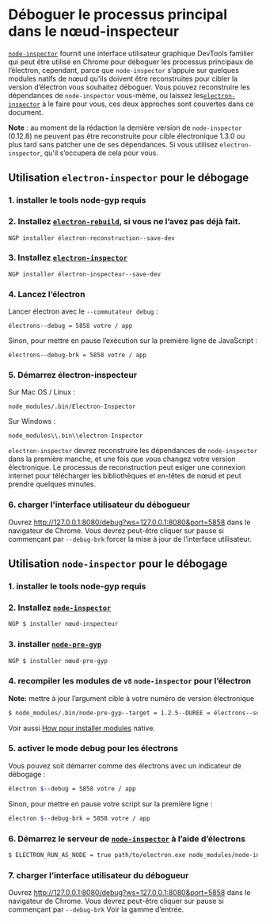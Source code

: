 # Déboguer le processus principal dans le nœud-inspecteur

[`node-inspector`](https://github.com/node-inspector/node-inspector) fournit une interface utilisateur graphique DevTools familier qui peut être utilisé en Chrome pour déboguer les processus principaux de l’électron, cependant, parce que `node-inspector` s’appuie sur quelques modules natifs de nœud qu’ils doivent être reconstruites pour cibler la version d’électron vous souhaitez déboguer. Vous pouvez reconstruire les dépendances de `node-inspector` vous-même, ou laissez les[`electron-inspector`](https://github.com/enlight/electron-inspector) à le faire pour vous, ces deux approches sont couvertes dans ce document.

**Note** : au moment de la rédaction la dernière version de `node-inspector` (0.12.8) ne peuvent pas être reconstruite pour cible électronique 1.3.0 ou plus tard sans patcher une de ses dépendances. Si vous utilisez `electron-inspector`, qu'il s’occupera de cela pour vous.

## Utilisation `electron-inspector` pour le débogage

### 1. installer le tools</a> node-gyp requis</h3> 

### 2. Installez [`electron-rebuild`](https://github.com/electron/electron-rebuild), si vous ne l’avez pas déjà fait.

```shell
NGP installer électron-reconstruction--save-dev
```

### 3. Installez [`electron-inspector`](https://github.com/enlight/electron-inspector)

```shell
NGP installer électron-inspecteur--save-dev
```

### 4. Lancez l’électron

Lancer électron avec le `--commutateur debug` :

```shell
électrons--debug = 5858 votre / app
```

Sinon, pour mettre en pause l’exécution sur la première ligne de JavaScript :

```shell
électrons--debug-brk = 5858 votre / app
```

### 5. Démarrez électron-inspecteur

Sur Mac OS / Linux :

```shell
node_modules/.bin/Electron-Inspector
```

Sur Windows :

```shell
node_modules\\.bin\\electron-Inspector
```

`electron-inspector` devrez reconstruire les dépendances de `node-inspector` dans la première manche, et une fois que vous changez votre version électronique. Le processus de reconstruction peut exiger une connexion internet pour télécharger les bibliothèques et en-têtes de nœud et peut prendre quelques minutes.

### 6. charger l’interface utilisateur du débogueur

Ouvrez http://127.0.0.1:8080/debug?ws=127.0.0.1:8080&port=5858 dans le navigateur de Chrome. Vous devrez peut-être cliquer sur pause si commençant par `--debug-brk` forcer la mise à jour de l’interface utilisateur.

## Utilisation `node-inspector` pour le débogage

### 1. installer le tools</a> node-gyp requis</h3> 

### 2. Installez [`node-inspector`](https://github.com/node-inspector/node-inspector)

```bash
NGP $ installer nœud-inspecteur
```

### 3. installer [`node-pre-gyp`](https://github.com/mapbox/node-pre-gyp)

```bash
NGP $ installer nœud-pre-gyp
```

### 4. recompiler les modules de `v8` `node-inspector` pour l’électron

**Note:** mettre à jour l’argument cible à votre numéro de version électronique

```bash
$ node_modules/.bin/node-pre-gyp--target = 1.2.5--DUREE = électrons--secours-wanna-build--répertoire node_modules/v8-debug /--dist-url = https://atom.io/download/atom-shell réinstaller node_modules/.bin/node-pre-gyp $--cible = 1.2.5--DUREE = électrons--secours-wanna-build--répertoire node_modules/v8-profiler /--dist-url = https://atom.io/download/atom-shell réinstaller
```

Voir aussi [How pour installer modules](using-native-node-modules.md#how-to-install-native-modules) native.

### 5. activer le mode debug pour les électrons

Vous pouvez soit démarrer comme des électrons avec un indicateur de débogage :

```bash
électron $--debug = 5858 votre / app
```

Sinon, pour mettre en pause votre script sur la première ligne :

```bash
électron $--debug-brk = 5858 votre / app
```

### 6. Démarrez le serveur de [`node-inspector`](https://github.com/node-inspector/node-inspector) à l’aide d’électrons

```bash
$ ELECTRON_RUN_AS_NODE = true path/to/electron.exe node_modules/node-inspector/bin/inspector.js
```

### 7. charger l’interface utilisateur du débogueur

Ouvrez http://127.0.0.1:8080/debug?ws=127.0.0.1:8080&port=5858 dans le navigateur de Chrome. Vous devrez peut-être cliquer sur pause si commençant par `--debug-brk` Voir la gamme d’entrée.